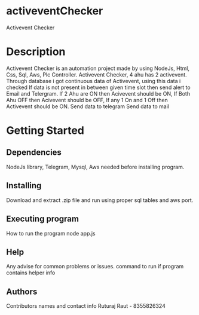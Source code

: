 # activeventChecker
Activevent Checker

# Description
Activevent Checker is an automation project made by using NodeJs, Html, Css, Sql, Aws, Plc Controller.
Activevent Checker, 4 ahu has 2 activevent.
Through database i  got continuous data of Activevent, using this data i checked 
If data is not present in between given time slot then send alert to Email and Telergram.
If 2 Ahu are ON then Acivevent should be ON,
 If Both Ahu OFF then Acivevent should be OFF,
If any 1 On and 1 Off then Activevent should be ON.
Send data to telegram
Send data to mail


# Getting Started
## Dependencies
NodeJs library, Telegram, Mysql, Aws needed before installing program.

## Installing
Download and extract .zip file and run using proper sql tables and aws port.

## Executing program
How to run the program
node app.js

## Help
Any advise for common problems or issues.
command to run if program contains helper info

## Authors
Contributors names and contact info
Ruturaj Raut - 8355826324
